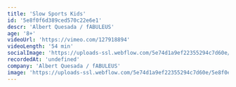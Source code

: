 ```yaml
---
title: 'Slow Sports Kids'
id: '5e8f0f6d389ced570c22e6e1'
descr: 'Albert Quesada / fABULEUS'
age: '8+'
videoUrl: 'https://vimeo.com/127918894'
videoLength: '54 min'
socialImage: 'https://uploads-ssl.webflow.com/5e74d1a9ef22355294c7d60e/5e8f0e51e9ded4741549b8e3_SSK_6354%C2%A9LucDepreitere_web.jpeg'
recordedAt: 'undefined'
company: 'Albert Quesada / fABULEUS'
image: 'https://uploads-ssl.webflow.com/5e74d1a9ef22355294c7d60e/5e8f0e51e9ded4741549b8e3_SSK_6354%C2%A9LucDepreitere_web.jpeg'
---
```

